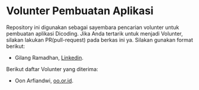 # Volunter Pembuatan Aplikasi

Repository ini digunakan sebagai sayembara pencarian volunter untuk pembuatan aplikasi Dicoding. Jika Anda tertarik untuk menjadi Volunter, silakan lakukan PR(pull-request) pada berkas ini ya. Silakan gunakan format berikut:


* Gilang Ramadhan, [Linkedin](https://www.linkedin.com/in/gilang-adhan/).


Berikut daftar Volunter yang diterima:

* Oon Arfiandwi, [oo.or.id](https://oo.or.id).
